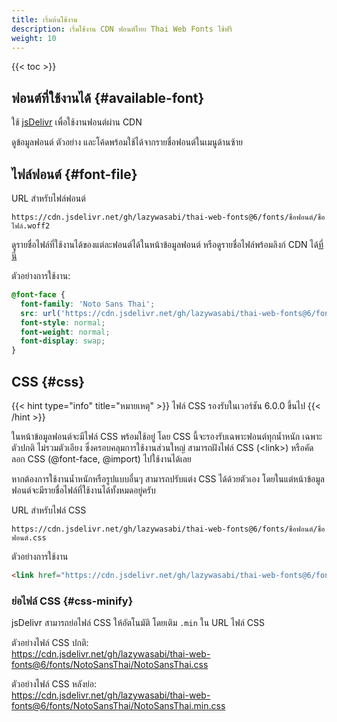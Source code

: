 ```yaml
---
title: เริ่มต้นใช้งาน
description: เริ่มใช้งาน CDN ฟอนต์ไทย Thai Web Fonts ใช้ฟรี
weight: 10
---
```


{{< toc >}}

## ฟอนต์ที่ใช้งานได้ {#available-font}

ใช้ [jsDelivr](https://www.jsdelivr.com/) เพื่อใช้งานฟอนต์ผ่าน CDN

ดูข้อมูลฟอนต์ ตัวอย่าง และโค้ดพร้อมใช้ได้จากรายชื่อฟอนต์ในเมนูด้านซ้าย

## ไฟล์ฟอนต์ {#font-file}

URL สำหรับไฟล์ฟอนต์

```plaintext
https://cdn.jsdelivr.net/gh/lazywasabi/thai-web-fonts@6/fonts/ชื่อฟอนต์/ชื่อไฟล์.woff2
```

ดูรายชื่อไฟล์ที่ใช้งานได้ของแต่ละฟอนต์ได้ในหน้าข้อมูลฟอนต์ หรือดูรายชื่อไฟล์พร้อมลิงก์ CDN ได้[ที่นี่](https://cdn.jsdelivr.net/gh/lazywasabi/thai-web-fonts@6/fonts/)

ตัวอย่างการใช้งาน:

```css
@font-face {
  font-family: 'Noto Sans Thai';
  src: url('https://cdn.jsdelivr.net/gh/lazywasabi/thai-web-fonts@6/fonts/NotoSansThai/NotoSansThai-Regular.woff2') format('woff2');
  font-style: normal;
  font-weight: normal;
  font-display: swap;
}
```

## CSS {#css}

{{< hint type="info" title="หมายเหตุ" >}}
ไฟล์ CSS รองรับในเวอร์ชัน 6.0.0 ขึ้นไป
{{< /hint >}}

ในหน้าข้อมูลฟอนต์จะมีไฟล์ CSS พร้อมใช้อยู่ โดย CSS นี้จะรองรับเฉพาะฟอนต์ทุกน้ำหนัก เฉพาะตัวปกติ ไม่รวมตัวเอียง ซึ่งครอบคลุมการใช้งานส่วนใหญ่ สามารถฝังไฟล์ CSS (&lt;link&gt;) หรือคัดลอก CSS (@font-face, @import) ไปใช้งานได้เลย

หากต้องการใช้งานน้ำหนักหรือรูปแบบอื่นๆ สามารถปรับแต่ง CSS ได้ด้วยตัวเอง โดยในแต่หน้าข้อมูลฟอนต์จะมีรายชื่อไฟล์ที่ใช้งานได้ทั้งหมดอยู่ครับ

URL สำหรับไฟล์ CSS

```plaintext
https://cdn.jsdelivr.net/gh/lazywasabi/thai-web-fonts@6/fonts/ชื่อฟอนต์/ชื่อฟอนต์.css
```

ตัวอย่างการใช้งาน

```html
<link href="https://cdn.jsdelivr.net/gh/lazywasabi/thai-web-fonts@6/fonts/NotoSansThai/NotoSansThai.css" rel="stylesheet" />
```

### ย่อไฟล์ CSS {#css-minify}

jsDelivr สามารถย่อไฟล์ CSS ให้อัตโนมัติ โดยเติม `.min` ใน URL ไฟล์ CSS

ตัวอย่างไฟล์ CSS ปกติ:  
https://cdn.jsdelivr.net/gh/lazywasabi/thai-web-fonts@6/fonts/NotoSansThai/NotoSansThai.css

ตัวอย่างไฟล์ CSS หลังย่อ:  
https://cdn.jsdelivr.net/gh/lazywasabi/thai-web-fonts@6/fonts/NotoSansThai/NotoSansThai.min.css

